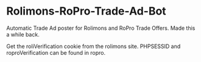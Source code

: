 # Rolimons-RoPro-Trade-Ad-Bot

Automatic Trade Ad poster for Rolimons and RoPro Trade Offers.
Made this a while back.

Get the roliVerification cookie from the rolimons site.
PHPSESSID and roproVerification can be found in ropro.
